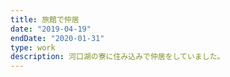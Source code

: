 ```yaml
---
title: 旅館で仲居
date: "2019-04-19"
endDate: "2020-01-31"
type: work
description: 河口湖の寮に住み込みで仲居をしていました。
---
```

